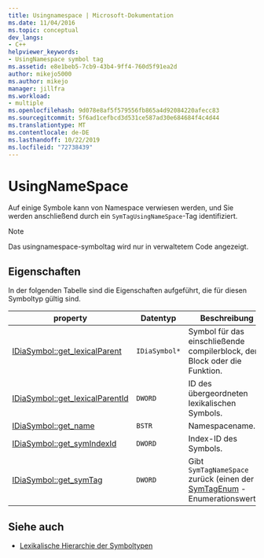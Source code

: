 ```yaml
---
title: Usingnamespace | Microsoft-Dokumentation
ms.date: 11/04/2016
ms.topic: conceptual
dev_langs:
- C++
helpviewer_keywords:
- UsingNamespace symbol tag
ms.assetid: e8e1beb5-7cb9-43b4-9ff4-760d5f91ea2d
author: mikejo5000
ms.author: mikejo
manager: jillfra
ms.workload:
- multiple
ms.openlocfilehash: 9d078e8af5f579556fb865a4d92084220afecc83
ms.sourcegitcommit: 5f6ad1cefbcd3d531ce587ad30e684684f4c4d44
ms.translationtype: MT
ms.contentlocale: de-DE
ms.lasthandoff: 10/22/2019
ms.locfileid: "72738439"
---
```

# <a name="usingnamespace"></a>UsingNameSpace
Auf einige Symbole kann von Namespace verwiesen werden, und Sie werden anschließend durch ein `SymTagUsingNameSpace`-Tag identifiziert.

> [!NOTE]
> Das usingnamespace-symboltag wird nur in verwaltetem Code angezeigt.

## <a name="properties"></a>Eigenschaften
 In der folgenden Tabelle sind die Eigenschaften aufgeführt, die für diesen Symboltyp gültig sind.

|property|Datentyp|Beschreibung|
|--------------|---------------|-----------------|
|[IDiaSymbol::get_lexicalParent](../../debugger/debug-interface-access/idiasymbol-get-lexicalparent.md)|`IDiaSymbol*`|Symbol für das einschließende compilerblock, den Block oder die Funktion.|
|[IDiaSymbol::get_lexicalParentId](../../debugger/debug-interface-access/idiasymbol-get-lexicalparentid.md)|`DWORD`|ID des übergeordneten lexikalischen Symbols.|
|[IDiaSymbol::get_name](../../debugger/debug-interface-access/idiasymbol-get-name.md)|`BSTR`|Namespacename.|
|[IDiaSymbol::get_symIndexId](../../debugger/debug-interface-access/idiasymbol-get-symindexid.md)|`DWORD`|Index-ID des Symbols.|
|[IDiaSymbol::get_symTag](../../debugger/debug-interface-access/idiasymbol-get-symtag.md)|`DWORD`|Gibt `SymTagNameSpace` zurück (einen der [SymTagEnum](../../debugger/debug-interface-access/symtagenum.md) -Enumerationswerte).|

## <a name="see-also"></a>Siehe auch
- [Lexikalische Hierarchie der Symboltypen](../../debugger/debug-interface-access/lexical-hierarchy-of-symbol-types.md)